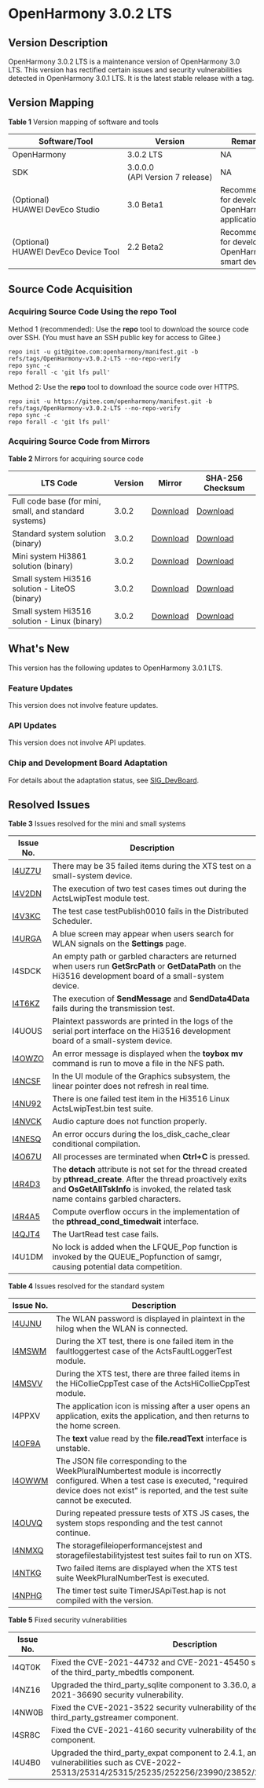# OpenHarmony 3.0.2 LTS


## Version Description

OpenHarmony 3.0.2 LTS is a maintenance version of OpenHarmony 3.0 LTS. This version has rectified certain issues and security vulnerabilities detected in OpenHarmony 3.0.1 LTS. It is the latest stable release with a tag.


## Version Mapping

  **Table 1** Version mapping of software and tools

| Software/Tool| Version| Remarks|
| -------- | -------- | -------- |
| OpenHarmony | 3.0.2&nbsp;LTS | NA |
| SDK | 3.0.0.0 (API&nbsp;Version&nbsp;7&nbsp;release) | NA |
| (Optional) HUAWEI&nbsp;DevEco&nbsp;Studio| 3.0&nbsp;Beta1 | Recommended for developing OpenHarmony applications|
| (Optional) HUAWEI&nbsp;DevEco&nbsp;Device&nbsp;Tool| 2.2&nbsp;Beta2 | Recommended for developing OpenHarmony smart devices|


## Source Code Acquisition


### Acquiring Source Code Using the repo Tool

Method 1 \(recommended\): Use the **repo** tool to download the source code over SSH. \(You must have an SSH public key for access to Gitee.\)


```
repo init -u git@gitee.com:openharmony/manifest.git -b refs/tags/OpenHarmony-v3.0.2-LTS --no-repo-verify
repo sync -c
repo forall -c 'git lfs pull'
```

Method 2: Use the **repo** tool to download the source code over HTTPS.


```
repo init -u https://gitee.com/openharmony/manifest.git -b refs/tags/OpenHarmony-v3.0.2-LTS --no-repo-verify
repo sync -c
repo forall -c 'git lfs pull'
```


### Acquiring Source Code from Mirrors

  **Table 2** Mirrors for acquiring source code

| LTS Code| Version| Mirror| SHA-256 Checksum|
| -------- | -------- | -------- | -------- |
| Full code base (for mini, small, and standard systems)| 3.0.2 | [Download](https://repo.huaweicloud.com/harmonyos/os/3.0.2/code-v3.0.2-LTS.tar.gz)| [Download](https://repo.huaweicloud.com/harmonyos/os/3.0.2/code-v3.0.2-LTS.tar.gz.sha256)|
| Standard system solution (binary)| 3.0.2 | [Download](https://repo.huaweicloud.com/harmonyos/os/3.0.2/standard.tar.gz) | [Download](https://repo.huaweicloud.com/harmonyos/os/3.0.2/standard.tar.gz.sha256) |
| Mini system Hi3861 solution (binary)| 3.0.2 | [Download](https://repo.huaweicloud.com/harmonyos/os/3.0.2/hispark_pegasus.tar.gz) | [Download](https://repo.huaweicloud.com/harmonyos/os/3.0.2/hispark_pegasus.tar.gz.sha256) |
| Small system Hi3516 solution - LiteOS (binary)| 3.0.2 | [Download](https://repo.huaweicloud.com/harmonyos/os/3.0.2/hispark_taurus.tar.gz) | [Download](https://repo.huaweicloud.com/harmonyos/os/3.0.2/hispark_taurus.tar.gz.sha256) |
| Small system Hi3516 solution - Linux (binary)| 3.0.2 | [Download](https://repo.huaweicloud.com/harmonyos/os/3.0.2/hispark_taurus_linux.tar.gz) | [Download](https://repo.huaweicloud.com/harmonyos/os/3.0.2/hispark_taurus_linux.tar.gz.sha256) |


## What's New

This version has the following updates to OpenHarmony 3.0.1 LTS.


### Feature Updates

This version does not involve feature updates.


### API Updates

This version does not involve API updates.


### Chip and Development Board Adaptation

For details about the adaptation status, see [SIG_DevBoard](https://gitee.com/openharmony/community/blob/master/sig/sig_devboard/sig_devboard.md).


## Resolved Issues

  **Table 3** Issues resolved for the mini and small systems

| Issue No.| Description|
| -------- | -------- |
| [I4UZ7U](https://gitcode.com/openharmony/xts_acts/issues/I4UZ7U?from=project-issue) | There may be 35 failed items during the XTS test on a small-system device.|
| [I4V2DN](https://gitcode.com/openharmony/xts_acts/issues/I4V2DN?from=project-issue) | The execution of two test cases times out during the ActsLwipTest module test.|
| [I4V3KC](https://gitcode.com/openharmony/xts_acts/issues/I4V3KC?from=project-issue) | The test case testPublish0010 fails in the Distributed Scheduler.|
| [I4URGA](https://gitee.com/openharmony/applications_sample_camera/issues/I4URGA?from=project-issue) | A blue screen may appear when users search for WLAN signals on the **Settings** page.|
| I4SDCK | An empty path or garbled characters are returned when users run **GetSrcPath** or **GetDataPath** on the Hi3516 development board of a small-system device.|
| [I4T6KZ](https://gitee.com/openharmony/communication_dsoftbus/issues/I4T6KZ) | The execution of **SendMessage** and **SendData4Data** fails during the transmission test.|
| I4UOUS | Plaintext passwords are printed in the logs of the serial port interface on the Hi3516 development board of a small-system device.|
| [I4OWZO](https://gitee.com/openharmony/third_party_toybox/issues/I4OWZO) | An error message is displayed when the **toybox mv** command is run to move a file in the NFS path.|
| [I4NCSF](https://gitee.com/openharmony/graphic_ui/issues/I4NCSF) | In the UI module of the Graphics subsystem, the linear pointer does not refresh in real time.|
| [I4NU92](https://gitee.com/openharmony/communication_wifi/issues/I4NU92) | There is one failed test item in the Hi3516 Linux ActsLwipTest.bin test suite.|
| [I4NVCK](https://gitee.com/openharmony/applications_sample_camera/issues/I4NVCK) | Audio capture does not function properly.|
| [I4NESQ](https://gitee.com/openharmony/kernel_liteos_a/issues/I4NESQ) | An error occurs during the los_disk_cache_clear conditional compilation.|
| [I4O67U](https://gitee.com/openharmony/kernel_liteos_a/issues/I4O67U) | All processes are terminated when **Ctrl+C** is pressed.|
| [I4R4D3](https://gitee.com/openharmony/kernel_liteos_m/issues/I4R4D3) | The **detach** attribute is not set for the thread created by **pthread_create**. After the thread proactively exits and **OsGetAllTskInfo** is invoked, the related task name contains garbled characters.|
| [I4R4A5](https://gitee.com/openharmony/kernel_liteos_m/issues/I4R4A5) | Compute overflow occurs in the implementation of the **pthread_cond_timedwait** interface.|
| [I4QJT4](https://gitee.com/openharmony/drivers_adapter_khdf_linux/issues/I4QJT4) | The UartRead test case fails.|
| I4U1DM | No lock is added when the LFQUE_Pop function is invoked by the QUEUE_Popfunction of samgr, causing potential data competition.|

  **Table 4** Issues resolved for the standard system

| Issue No.| Description|
| -------- | -------- |
| [I4UJNU](https://gitee.com/openharmony/applications_settings/issues/I4UJNU) | The WLAN password is displayed in plaintext in the hilog when the WLAN is connected.|
| [I4MSWM](https://gitcode.com/openharmony/xts_acts/issues/I4MSWM?from=project-issue) | During the XT test, there is one failed item in the faultloggertest case of the ActsFaultLoggerTest module.|
| [I4MSVV](https://gitcode.com/openharmony/xts_acts/issues/I4MSVV?from=project-issue) | During the XTS test, there are three failed items in the HiCollieCppTest case of the ActsHiCollieCppTest module.|
| I4PPXV | The application icon is missing after a user opens an application, exits the application, and then returns to the home screen.|
| [I4OF9A](https://gitee.com/openharmony/distributeddatamgr_file/issues/I4OF9A?from=project-issue) | The **text** value read by the **file.readText** interface is unstable.|
| [I4OWWM](https://gitcode.com/openharmony/xts_acts/issues/I4OWWM) | The JSON file corresponding to the WeekPluralNumbertest module is incorrectly configured. When a test case is executed, "required device does not exist" is reported, and the test suite cannot be executed.|
| [I4OUVQ](https://gitcode.com/openharmony/xts_tools/issues/I4OUVQ?from=project-issue) | During repeated pressure tests of XTS JS cases, the system stops responding and the test cannot continue.|
| [I4NMXQ](https://gitcode.com/openharmony/xts_acts/issues/I4NMXQ?from=project-issue) | The storagefileioperformancejstest and storagefilestabilityjstest test suites fail to run on XTS.|
| [I4NTKG](https://gitcode.com/openharmony/xts_acts/issues/I4NTKG) | Two failed items are displayed when the XTS test suite WeekPluralNumberTest is executed.|
| [I4NPHG](https://gitcode.com/openharmony/xts_acts/issues/I4NPHG?from=project-issue) | The timer test suite TimerJSApiTest.hap is not compiled with the version.|


  **Table 5** Fixed security vulnerabilities

| Issue No.| Description|
| -------- | -------- |
| I4QT0K | Fixed the CVE-2021-44732 and CVE-2021-45450 security vulnerabilities of the third_party_mbedtls component.|
| I4NZ16 | Upgraded the third_party_sqlite component to 3.36.0, and fixed the CVE-2021-36690 security vulnerability.|
| I4NW0B | Fixed the CVE-2021-3522 security vulnerability of the third_party_gstreamer component.|
| I4SR8C | Fixed the CVE-2021-4160 security vulnerability of the third_party_openssl component.|
| I4U4B0 | Upgraded the third_party_expat component to 2.4.1, and fixed the security vulnerabilities such as CVE-2022-25313/25314/25315/25235/252256/23990/23852/22827/46143/45960.|
